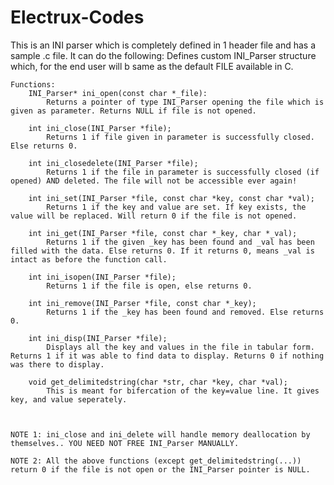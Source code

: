 # Electrux-Codes

This is an INI parser which is completely defined in 1 header file and has a sample .c file. It can do the following:
	Defines custom INI_Parser structure which, for the end user will b same as the default FILE available in C.
	
	Functions:
		INI_Parser* ini_open(const char *_file):
			Returns a pointer of type INI_Parser opening the file which is given as parameter. Returns NULL if file is not opened.
		
		int ini_close(INI_Parser *file);
			Returns 1 if file given in parameter is successfully closed. Else returns 0.
		
		int ini_closedelete(INI_Parser *file);
			Returns 1 if the file in parameter is successfully closed (if opened) AND deleted. The file will not be accessible ever again!
		
		int ini_set(INI_Parser *file, const char *key, const char *val);
			Returns 1 if the key and value are set. If key exists, the value will be replaced. Will return 0 if the file is not opened.
			
		int ini_get(INI_Parser *file, const char *_key, char *_val);
			Returns 1 if the given _key has been found and _val has been filled with the data. Else returns 0. If it returns 0, means _val is intact as before the function call.
			
		int ini_isopen(INI_Parser *file);
			Returns 1 if the file is open, else returns 0.
		
		int ini_remove(INI_Parser *file, const char *_key);
			Returns 1 if the _key has been found and removed. Else returns 0.
			
		int ini_disp(INI_Parser *file);
			Displays all the key and values in the file in tabular form. Returns 1 if it was able to find data to display. Returns 0 if nothing was there to display.
			
		void get_delimitedstring(char *str, char *key, char *val);
			This is meant for bifercation of the key=value line. It gives key, and value seperately.
			

		
	NOTE 1: ini_close and ini_delete will handle memory deallocation by themselves.. YOU NEED NOT FREE INI_Parser MANUALLY.
	
	NOTE 2: All the above functions (except get_delimitedstring(...)) return 0 if the file is not open or the INI_Parser pointer is NULL.